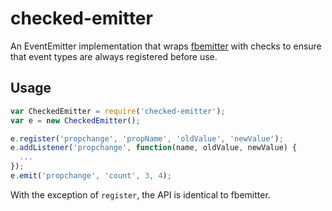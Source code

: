 # checked-emitter

An EventEmitter implementation that wraps [fbemitter](https://github.com/facebook/emitter)
with checks to ensure that event types are always registered before use.

## Usage

```js
var CheckedEmitter = require('checked-emitter');
var e = new CheckedEmitter();

e.register('propchange', 'propName', 'oldValue', 'newValue');
e.addListener('propchange', function(name, oldValue, newValue) {
  ...
});
e.emit('propchange', 'count', 3, 4);
```

With the exception of `register`, the API is identical to fbemitter.
